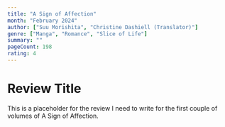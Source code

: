 ```yaml
---
title: "A Sign of Affection"
month: "February 2024"
author: ["Suu Morishita", "Christine Dashiell (Translator)"]
genre: ["Manga", "Romance", "Slice of Life"]
summary: ""
pageCount: 198
rating: 4
---
```


# Review Title

This is a placeholder for the review I need to write for the first couple of volumes of A Sign of Affection.
